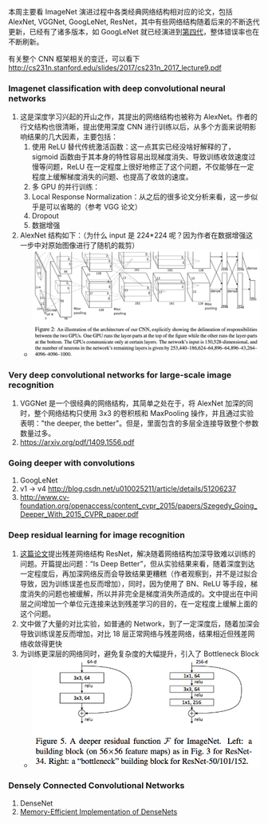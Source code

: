 本周主要看 ImageNet 演进过程中各类经典网络结构相对应的论文，包括 AlexNet, VGGNet, GoogLeNet, ResNet，其中有些网络结构随着后来的不断迭代更新，已经有了诸多版本，如 GoogLeNet 就已经演进到[第四代](http://arxiv.org/abs/1602.07261)，整体错误率也在不断刷新。

有关整个 CNN 框架相关的变迁，可以看下 <http://cs231n.stanford.edu/slides/2017/cs231n_2017_lecture9.pdf>

### Imagenet classification with deep convolutional neural networks

1. 这是深度学习兴起的开山之作，其提出的网络结构也被称为 AlexNet。作者的行文结构也很清晰，提出使用深度 CNN 进行训练以后，从多个方面来说明影响结果的几大因素，主要包括：
    1. 使用 ReLU 替代传统激活函数：这一点其实已经没啥好解释的了，sigmoid 函数由于其本身的特性容易出现梯度消失、导致训练收敛速度过慢等问题，ReLU 在一定程度上很好地修正了这个问题，不仅能够在一定程度上缓解梯度消失的问题、也提高了收敛的速度。
    2. 多 GPU 的并行训练：
    3. Local Response Normalization：从之后的很多论文分析来看，这一步似乎是可以省略的（参考 VGG 论文）
    4. Dropout
    5. 数据增强
2. AlexNet 结构如下：（为什么 input 是 224*224 呢？因为作者在数据增强这一步中对原始图像进行了随机的裁剪）
    - ![](imgs/alexnet.jpg)

### Very deep convolutional networks for large-scale image recognition

1. VGGNet 是一个很经典的网络结构，其简单之处在于，将 AlexNet 加深的同时，整个网络结构只使用 3x3 的卷积核和 MaxPooling 操作，并且通过实验表明："the deeper, the better"。但是，里面包含的多层全连接导致整个参数数量过多。
2. https://arxiv.org/pdf/1409.1556.pdf

### Going deeper with convolutions
1. GoogLeNet
2. v1 -> v4 <http://blog.csdn.net/u010025211/article/details/51206237>
3. <http://www.cv-foundation.org/openaccess/content_cvpr_2015/papers/Szegedy_Going_Deeper_With_2015_CVPR_paper.pdf>

### Deep residual learning for image recognition

1. [这篇论文](https://arxiv.org/pdf/1512.03385.pdf)提出残差网络结构 ResNet，解决随着网络结构加深导致难以训练的问题。开篇提出问题：“Is Deep Better”，但从实验结果来看，随着深度到达一定程度后，再加深网络反而会导致结果更糟糕（作者观察到，并不是过拟合导致，因为训练误差也反而增加），同时，因为使用了 BN、ReLU 等手段，梯度消失的问题也被缓解，所以并非完全是梯度消失所造成的。文中提出在中间层之间增加一个单位元连接来达到残差学习的目的，在一定程度上缓解上面的这个问题。
2. 文中做了大量的对比实验，如普通的 Network，到了一定深度后，随着加深会导致训练误差反而增加，对比 18 层正常网络与残差网络，结果相近但残差网络收敛得更快
3. 为训练更深层的网络同时，避免复杂度的大幅提升，引入了 Bottleneck Block
    - ![](imgs/residual_bottleneck_block.jpg)

### Densely Connected Convolutional Networks

1. DenseNet
2. [Memory-Efficient Implementation of DenseNets](https://arxiv.org/pdf/1707.06990.pdf)
